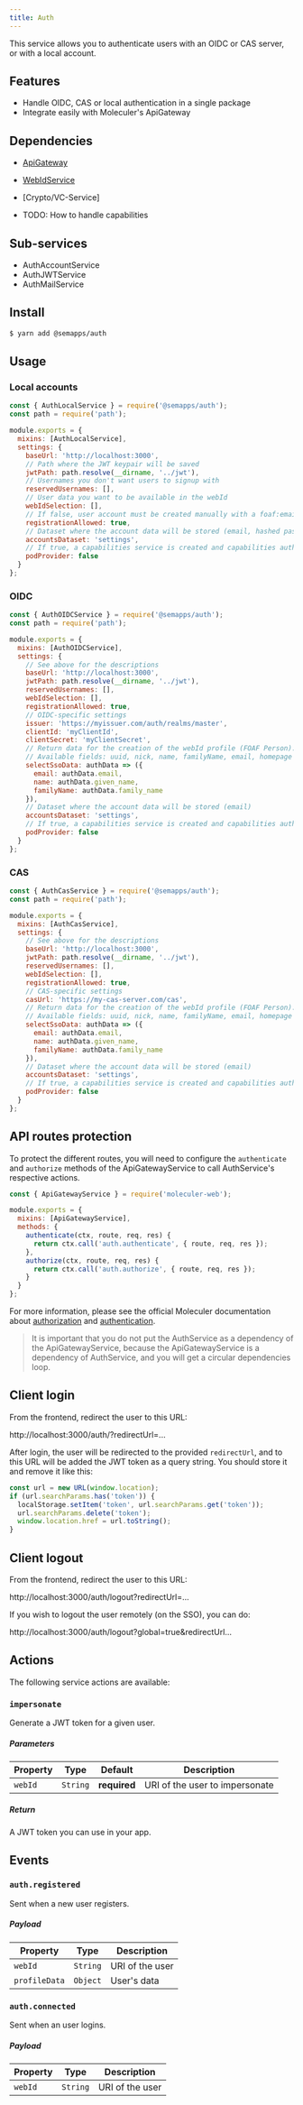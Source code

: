```yaml
---
title: Auth
---
```


This service allows you to authenticate users with an OIDC or CAS server, or with a local account.

## Features

- Handle OIDC, CAS or local authentication in a single package
- Integrate easily with Moleculer's ApiGateway

## Dependencies

- [ApiGateway](https://moleculer.services/docs/0.14/moleculer-web.html)
- [WebIdService](webid.md)

- [Crypto/VC-Service]
- TODO: How to handle capabilities

## Sub-services

- AuthAccountService
- AuthJWTService
- AuthMailService

## Install

```bash
$ yarn add @semapps/auth
```

## Usage

### Local accounts

```js
const { AuthLocalService } = require('@semapps/auth');
const path = require('path');

module.exports = {
  mixins: [AuthLocalService],
  settings: {
    baseUrl: 'http://localhost:3000',
    // Path where the JWT keypair will be saved
    jwtPath: path.resolve(__dirname, '../jwt'),
    // Usernames you don't want users to signup with
    reservedUsernames: [],
    // User data you want to be available in the webId
    webIdSelection: [],
    // If false, user account must be created manually with a foaf:email field. True by default.
    registrationAllowed: true,
    // Dataset where the account data will be stored (email, hashed password...)
    accountsDataset: 'settings',
    // If true, a capabilities service is created and capabilities auth is enabled
    podProvider: false
  }
};
```

### OIDC

```js
const { AuthOIDCService } = require('@semapps/auth');
const path = require('path');

module.exports = {
  mixins: [AuthOIDCService],
  settings: {
    // See above for the descriptions
    baseUrl: 'http://localhost:3000',
    jwtPath: path.resolve(__dirname, '../jwt'),
    reservedUsernames: [],
    webIdSelection: [],
    registrationAllowed: true,
    // OIDC-specific settings
    issuer: 'https://myissuer.com/auth/realms/master',
    clientId: 'myClientId',
    clientSecret: 'myClientSecret',
    // Return data for the creation of the webId profile (FOAF Person).
    // Available fields: uuid, nick, name, familyName, email, homepage
    selectSsoData: authData => ({
      email: authData.email,
      name: authData.given_name,
      familyName: authData.family_name
    }),
    // Dataset where the account data will be stored (email)
    accountsDataset: 'settings',
    // If true, a capabilities service is created and capabilities auth is enabled
    podProvider: false
  }
};
```

### CAS

```js
const { AuthCasService } = require('@semapps/auth');
const path = require('path');

module.exports = {
  mixins: [AuthCasService],
  settings: {
    // See above for the descriptions
    baseUrl: 'http://localhost:3000',
    jwtPath: path.resolve(__dirname, '../jwt'),
    reservedUsernames: [],
    webIdSelection: [],
    registrationAllowed: true,
    // CAS-specific settings
    casUrl: 'https://my-cas-server.com/cas',
    // Return data for the creation of the webId profile (FOAF Person).
    // Available fields: uuid, nick, name, familyName, email, homepage
    selectSsoData: authData => ({
      email: authData.email,
      name: authData.given_name,
      familyName: authData.family_name
    }),
    // Dataset where the account data will be stored (email)
    accountsDataset: 'settings',
    // If true, a capabilities service is created and capabilities auth is enabled
    podProvider: false
  }
};
```

## API routes protection

To protect the different routes, you will need to configure the `authenticate` and `authorize` methods of the ApiGatewayService to call AuthService's respective actions.

```js
const { ApiGatewayService } = require('moleculer-web');

module.exports = {
  mixins: [ApiGatewayService],
  methods: {
    authenticate(ctx, route, req, res) {
      return ctx.call('auth.authenticate', { route, req, res });
    },
    authorize(ctx, route, req, res) {
      return ctx.call('auth.authorize', { route, req, res });
    }
  }
};
```

For more information, please see the official Moleculer documentation about [authorization](https://moleculer.services/docs/0.14/moleculer-web.html#Authorization) and [authentication](https://moleculer.services/docs/0.14/moleculer-web.html#Authentication).

> It is important that you do not put the AuthService as a dependency of the ApiGatewayService, because the ApiGatewayService is a dependency of AuthService, and you will get a circular dependencies loop.

## Client login

From the frontend, redirect the user to this URL:

http://localhost:3000/auth/?redirectUrl=...

After login, the user will be redirected to the provided `redirectUrl`, and to this URL will be added the JWT token as a query string. You should store it and remove it like this:

```js
const url = new URL(window.location);
if (url.searchParams.has('token')) {
  localStorage.setItem('token', url.searchParams.get('token'));
  url.searchParams.delete('token');
  window.location.href = url.toString();
}
```

## Client logout

From the frontend, redirect the user to this URL:

http://localhost:3000/auth/logout?redirectUrl=...

If you wish to logout the user remotely (on the SSO), you can do:

http://localhost:3000/auth/logout?global=true&redirectUrl...

## Actions

The following service actions are available:

### `impersonate`

Generate a JWT token for a given user.

##### Parameters

| Property | Type     | Default      | Description                    |
| -------- | -------- | ------------ | ------------------------------ |
| `webId`  | `String` | **required** | URI of the user to impersonate |

##### Return

A JWT token you can use in your app.

## Events

### `auth.registered`

Sent when a new user registers.

##### Payload

| Property      | Type     | Description     |
| ------------- | -------- | --------------- |
| `webId`       | `String` | URI of the user |
| `profileData` | `Object` | User's data     |

### `auth.connected`

Sent when an user logins.

##### Payload

| Property | Type     | Description     |
| -------- | -------- | --------------- |
| `webId`  | `String` | URI of the user |
